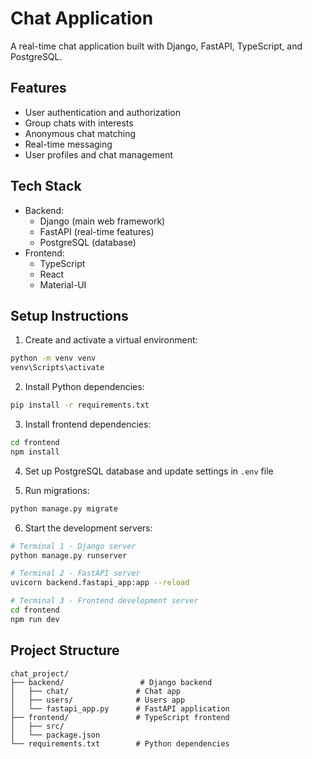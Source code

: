 # Chat Application

A real-time chat application built with Django, FastAPI, TypeScript, and PostgreSQL.

## Features

- User authentication and authorization
- Group chats with interests
- Anonymous chat matching
- Real-time messaging
- User profiles and chat management

## Tech Stack

- Backend:
  - Django (main web framework)
  - FastAPI (real-time features)
  - PostgreSQL (database)
- Frontend:
  - TypeScript
  - React
  - Material-UI

## Setup Instructions

1. Create and activate a virtual environment:
```bash
python -m venv venv
venv\Scripts\activate
```

2. Install Python dependencies:
```bash
pip install -r requirements.txt
```

3. Install frontend dependencies:
```bash
cd frontend
npm install
```

4. Set up PostgreSQL database and update settings in `.env` file

5. Run migrations:
```bash
python manage.py migrate
```

6. Start the development servers:
```bash
# Terminal 1 - Django server
python manage.py runserver

# Terminal 2 - FastAPI server
uvicorn backend.fastapi_app:app --reload

# Terminal 3 - Frontend development server
cd frontend
npm run dev
```

## Project Structure

```
chat_project/
├── backend/                 # Django backend
│   ├── chat/               # Chat app
│   ├── users/              # Users app
│   └── fastapi_app.py      # FastAPI application
├── frontend/               # TypeScript frontend
│   ├── src/
│   └── package.json
└── requirements.txt        # Python dependencies
``` 